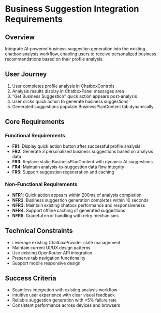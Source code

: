 # Business Suggestion Integration Requirements

## Overview
Integrate AI-powered business suggestion generation into the existing chatbox analysis workflow, enabling users to receive personalized business recommendations based on their profile analysis.

## User Journey
1. User completes profile analysis in ChatboxControls
2. Analysis results display in ChatboxPanel messages area
3. "Get Business Suggestion" quick action appears post-analysis
4. User clicks quick action to generate business suggestions
5. Generated suggestions populate BusinessPlanContent tab dynamically

## Core Requirements

### Functional Requirements
- **FR1**: Display quick action button after successful profile analysis
- **FR2**: Generate 3 personalized business suggestions based on analysis data
- **FR3**: Replace static BusinessPlanContent with dynamic AI suggestions
- **FR4**: Maintain analysis-to-suggestion data flow integrity
- **FR5**: Support suggestion regeneration and caching

### Non-Functional Requirements
- **NFR1**: Quick action appears within 200ms of analysis completion
- **NFR2**: Business suggestion generation completes within 10 seconds
- **NFR3**: Maintain existing chatbox performance and responsiveness
- **NFR4**: Support offline caching of generated suggestions
- **NFR5**: Graceful error handling with retry mechanisms

## Technical Constraints
- Leverage existing ChatboxProvider state management
- Maintain current UI/UX design patterns
- Use existing OpenRouter API integration
- Preserve tab navigation functionality
- Support mobile responsive design

## Success Criteria
- Seamless integration with existing analysis workflow
- Intuitive user experience with clear visual feedback
- Reliable suggestion generation with <5% failure rate
- Consistent performance across devices and browsers